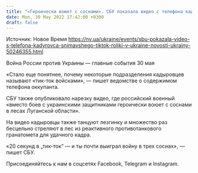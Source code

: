 ```yaml
---
title: "«Героически воюет с соснами». СБУ показала видео с телефона кадыровца, снимавшего тикток-ролики в Украине"
date: Mon, 30 May 2022 17:42:00 +0300
draft: false
---
```

Источник: Новое Время https://nv.ua/ukraine/events/sbu-pokazala-video-s-telefona-kadyrovca-snimavshego-tiktok-roliki-v-ukraine-novosti-ukrainy-50246355.html


Война России против Украины — главные события 30 мая

«Стало еще понятнее, почему некоторые подразделения кадыровцев называют «тик-ток войсками», — пишет ведомстве о содержимом телефона оккупанта.

СБУ также опубликовало нарезку видео, где российский военный «вместо боев с украинскими защитниками героически воюет с соснами в лесах Луганской области».

На видео кадыровцы также танцуют лезгинку и множество раз бесцельно стреляют в лес из реактивного противотанкового гранатомета для удачного кадра.

«20 секунд в „тик-ток“ — и ты почти выиграл войну в трех соснах», — пишет СБУ.

Присоединяйтесь к нам в соцсетях Facebook, Telegram и Instagram.
